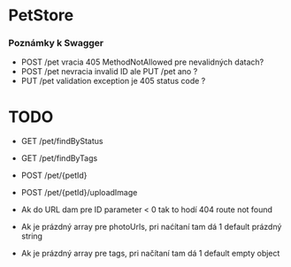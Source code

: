 # PetStore





### Poznámky k Swagger
- POST /pet vracia 405 MethodNotAllowed pre nevalidných datach?
- POST /pet nevracia invalid ID ale PUT /pet ano ?
- PUT /pet validation exception je 405 status code ?





# TODO
- GET /pet/findByStatus
- GET /pet/findByTags
- POST /pet/{petId}
- POST /pet/{petId}/uploadImage


- Ak do URL dam pre ID parameter < 0 tak to hodí 404 route not found
- Ak je prázdný array pre photoUrls, pri naćítaní tam dá 1 default prázdný string
- Ak je prázdný array pre tags, pri načítaní tam dá 1 default empty object
